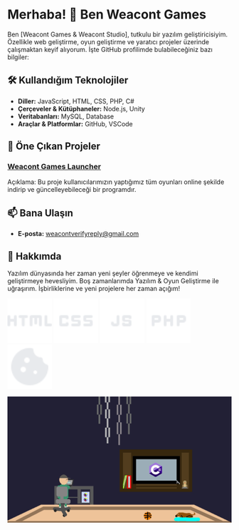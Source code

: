# Merhaba! 👋 Ben Weacont Games

Ben [Weacont Games & Weacont Studio], tutkulu bir yazılım geliştiricisiyim. Özellikle web geliştirme, oyun geliştirme ve yaratıcı projeler üzerinde çalışmaktan keyif alıyorum. İşte GitHub profilimde bulabileceğiniz bazı bilgiler:

## 🛠️ Kullandığım Teknolojiler

- **Diller:** JavaScript, HTML, CSS, PHP, C#
- **Çerçeveler & Kütüphaneler:** Node.js, Unity
- **Veritabanları:** MySQL, Database
- **Araçlar & Platformlar:** GitHub, VSCode

## 🌟 Öne Çıkan Projeler

### [Weacont Games Launcher]([https://github.com/kullaniciadi/proje1](https://github.com/WeacontGames/WeacontGamesLauncher))
Açıklama: Bu proje kullanıcılarımızın yaptığımız tüm oyunları online şekilde indirip ve güncelleyebileceği bir programdır.

## 📫 Bana Ulaşın

- **E-posta:** [weacontverifyreply@gmail.com](mailto:weacontverifyreply@gmail.com)

## 💬 Hakkımda

Yazılım dünyasında her zaman yeni şeyler öğrenmeye ve kendimi geliştirmeye hevesliyim. Boş zamanlarımda Yazılım & Oyun Geliştirme ile uğraşırım. İşbirliklerine ve yeni projelere her zaman açığım!

<p float="left">
  <img src="https://github.com/WeacontGames/weacontgames/blob/main/html_24dp_FILL1_wght400_GRAD0_opsz24.svg" width="100" />
  <img src="https://github.com/WeacontGames/weacontgames/blob/main/css_24dp_FILL1_wght400_GRAD0_opsz24.svg" width="100" /> 
  <img src="https://github.com/WeacontGames/weacontgames/blob/main/javascript_24dp_FILL1_wght400_GRAD0_opsz24.svg" width="100" />
  <img src="https://github.com/WeacontGames/weacontgames/blob/main/php_24dp_FILL1_wght400_GRAD0_opsz24.svg" width="100" />
  <img src="https://github.com/WeacontGames/weacontgames/blob/main/cookie_24dp_FILL1_wght400_GRAD0_opsz24.svg" width="100" /> 
</p>

![Banner](https://github.com/WeacontGames/weacontgames/blob/main/background.jpeg)


